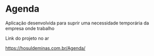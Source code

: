 # Agenda
Aplicação desenvolvida para suprir uma necessidade temporária da empresa onde trabalho


Link do projeto no ar

https://hosuldeminas.com.br/Agenda/
